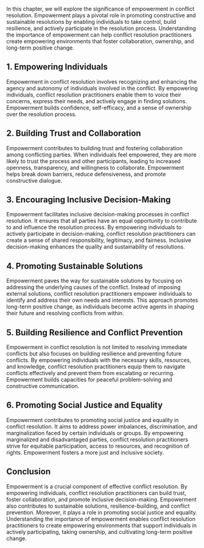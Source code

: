 
In this chapter, we will explore the significance of empowerment in conflict resolution. Empowerment plays a pivotal role in promoting constructive and sustainable resolutions by enabling individuals to take control, build resilience, and actively participate in the resolution process. Understanding the importance of empowerment can help conflict resolution practitioners create empowering environments that foster collaboration, ownership, and long-term positive change.

1\. Empowering Individuals
-------------------------

Empowerment in conflict resolution involves recognizing and enhancing the agency and autonomy of individuals involved in the conflict. By empowering individuals, conflict resolution practitioners enable them to voice their concerns, express their needs, and actively engage in finding solutions. Empowerment builds confidence, self-efficacy, and a sense of ownership over the resolution process.

2\. Building Trust and Collaboration
-----------------------------------

Empowerment contributes to building trust and fostering collaboration among conflicting parties. When individuals feel empowered, they are more likely to trust the process and other participants, leading to increased openness, transparency, and willingness to collaborate. Empowerment helps break down barriers, reduce defensiveness, and promote constructive dialogue.

3\. Encouraging Inclusive Decision-Making
----------------------------------------

Empowerment facilitates inclusive decision-making processes in conflict resolution. It ensures that all parties have an equal opportunity to contribute to and influence the resolution process. By empowering individuals to actively participate in decision-making, conflict resolution practitioners can create a sense of shared responsibility, legitimacy, and fairness. Inclusive decision-making enhances the quality and sustainability of resolutions.

4\. Promoting Sustainable Solutions
----------------------------------

Empowerment paves the way for sustainable solutions by focusing on addressing the underlying causes of the conflict. Instead of imposing external solutions, conflict resolution practitioners empower individuals to identify and address their own needs and interests. This approach promotes long-term positive change, as individuals become active agents in shaping their future and resolving conflicts from within.

5\. Building Resilience and Conflict Prevention
----------------------------------------------

Empowerment in conflict resolution is not limited to resolving immediate conflicts but also focuses on building resilience and preventing future conflicts. By empowering individuals with the necessary skills, resources, and knowledge, conflict resolution practitioners equip them to navigate conflicts effectively and prevent them from escalating or recurring. Empowerment builds capacities for peaceful problem-solving and constructive communication.

6\. Promoting Social Justice and Equality
----------------------------------------

Empowerment contributes to promoting social justice and equality in conflict resolution. It aims to address power imbalances, discrimination, and marginalization faced by certain individuals or groups. By empowering marginalized and disadvantaged parties, conflict resolution practitioners strive for equitable participation, access to resources, and recognition of rights. Empowerment fosters a more just and inclusive society.

Conclusion
----------

Empowerment is a crucial component of effective conflict resolution. By empowering individuals, conflict resolution practitioners can build trust, foster collaboration, and promote inclusive decision-making. Empowerment also contributes to sustainable solutions, resilience-building, and conflict prevention. Moreover, it plays a role in promoting social justice and equality. Understanding the importance of empowerment enables conflict resolution practitioners to create empowering environments that support individuals in actively participating, taking ownership, and cultivating long-term positive change.
